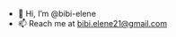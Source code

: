 - 👋 Hi, I’m @bibi-elene
- 📫 Reach me at bibi.elene21@gmail.com

<!---
bibi-elene/bibi-elene is a ✨ special ✨ repository because its `README.md` (this file) appears on your GitHub profile.
You can click the Preview link to take a look at your changes.
--->
